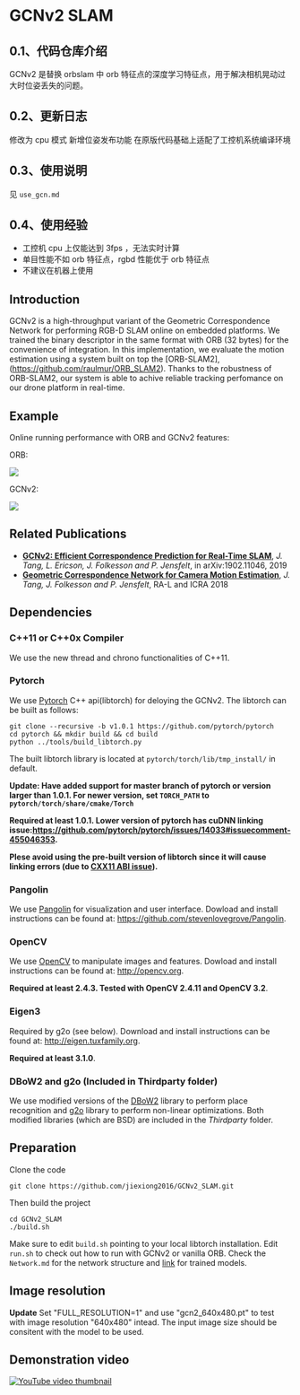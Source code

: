 # GCNv2 SLAM

## 0.1、代码仓库介绍

GCNv2 是替换 orbslam 中 orb 特征点的深度学习特征点，用于解决相机晃动过大时位姿丢失的问题。

## 0.2、更新日志

修改为 cpu 模式
新增位姿发布功能
在原版代码基础上适配了工控机系统编译环境

## 0.3、使用说明

见 `use_gcn.md`

## 0.4、使用经验

- 工控机 cpu 上仅能达到 3fps ，无法实时计算
- 单目性能不如 orb 特征点，rgbd 性能优于 orb 特征点
- 不建议在机器上使用

## Introduction

GCNv2 is a high-throughput variant of the Geometric Correspondence Network for performing RGB-D SLAM online on embedded platforms. We trained the binary descriptor in the same format with ORB (32 bytes) for the convenience of integration. In this implementation, we evaluate the motion estimation using a system built on top the [ORB-SLAM2], (<https://github.com/raulmur/ORB_SLAM2>). Thanks to the robustness of ORB-SLAM2, our system is able to achive reliable tracking perfomance on our drone platform in real-time.

## Example

Online running performance with ORB and GCNv2 features:

ORB:

![](orb.gif)

GCNv2:

![](gcn.gif)

## Related Publications

* **[GCNv2: Efficient Correspondence Prediction for Real-Time SLAM](https://arxiv.org/pdf/1902.11046.pdf)**, *J. Tang, L. Ericson, J. Folkesson and P. Jensfelt*, in arXiv:1902.11046, 2019
* **[Geometric Correspondence Network for Camera Motion Estimation](http://ieeexplore.ieee.org/stamp/stamp.jsp?tp=&arnumber=8260906&isnumber=8214927)**, *J. Tang, J. Folkesson and P. Jensfelt*, RA-L and ICRA 2018

## Dependencies

### C++11 or C++0x Compiler

We use the new thread and chrono functionalities of C++11.

### Pytorch

We use [Pytorch](https://github.com/pytorch/pytorch) C++ api(libtorch) for deloying the GCNv2.
The libtorch can be built as follows:

```
git clone --recursive -b v1.0.1 https://github.com/pytorch/pytorch
cd pytorch && mkdir build && cd build
python ../tools/build_libtorch.py
```

The built libtorch library is located at ```pytorch/torch/lib/tmp_install/``` in default.

**Update: Have added support for master branch of pytorch or version larger than 1.0.1. For newer version, set ```TORCH_PATH``` to ```pytorch/torch/share/cmake/Torch```**

**Required at least 1.0.1. Lower version of pytorch has cuDNN linking issue:<https://github.com/pytorch/pytorch/issues/14033#issuecomment-455046353>.**

**Plese avoid using the pre-built version of libtorch since it will cause linking errors (due to [CXX11 ABI issue](https://github.com/pytorch/pytorch/issues/13541)).**

### Pangolin

We use [Pangolin](https://github.com/stevenlovegrove/Pangolin) for visualization and user interface. Dowload and install instructions can be found at: <https://github.com/stevenlovegrove/Pangolin>.

### OpenCV

We use [OpenCV](http://opencv.org) to manipulate images and features. Dowload and install instructions can be found at: <http://opencv.org>.

**Required at least 2.4.3. Tested with OpenCV 2.4.11 and OpenCV 3.2**.

### Eigen3

Required by g2o (see below). Download and install instructions can be found at: <http://eigen.tuxfamily.org>.

**Required at least 3.1.0**.

### DBoW2 and g2o (Included in Thirdparty folder)

We use modified versions of the [DBoW2](https://github.com/dorian3d/DBoW2) library to perform place recognition and [g2o](https://github.com/RainerKuemmerle/g2o) library to perform non-linear optimizations. Both modified libraries (which are BSD) are included in the *Thirdparty* folder.

## Preparation

Clone the code

```
git clone https://github.com/jiexiong2016/GCNv2_SLAM.git
```

Then build the project

```
cd GCNv2_SLAM
./build.sh
```

Make sure to edit `build.sh` pointing to your local libtorch installation. Edit `run.sh` to check out how to run with GCNv2 or vanilla ORB. Check the `Network.md` for the network structure and [link](https://drive.google.com/file/d/1MJMroL5-tl0b9__-OiCfxFP9K6X8kvTT/view) for trained models.

## Image resolution

**Update** Set "FULL_RESOLUTION=1" and use "gcn2_640x480.pt" to test with image resolution "640x480" intead. The input image size should be consitent with the model to be used.

## Demonstration video

[![YouTube video thumbnail](https://i.ytimg.com/vi/pz-gdnR9tAM/hqdefault.jpg)](https://www.youtube.com/watch?v=pz-gdnR9tAM)

